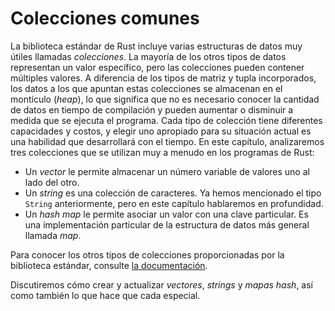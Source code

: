 # Colecciones comunes

La biblioteca estándar de Rust incluye varias estructuras de datos muy útiles
llamadas *colecciones*. La mayoría de los otros tipos de datos representan un
valor específico, pero las colecciones pueden contener múltiples valores. A
diferencia de los tipos de matriz y tupla incorporados, los datos a los que
apuntan estas colecciones se almacenan en el montículo (*heap*), lo que
significa que no
es necesario conocer la cantidad de datos en tiempo de compilación y pueden
aumentar o disminuir a medida que se ejecuta el programa. Cada tipo de
colección tiene diferentes capacidades y costos, y elegir uno apropiado para
su situación actual es una habilidad que desarrollará con el tiempo. En este
capítulo, analizaremos tres colecciones que se utilizan muy a menudo en los
programas de Rust:

* Un *vector* le permite almacenar un número variable de valores uno al lado
   del otro.
* Un *string* es una colección de caracteres. Ya hemos mencionado el tipo
   `String` anteriormente, pero en este capítulo hablaremos en profundidad.
* Un *hash map* le permite asociar un valor con una clave particular. Es una
   implementación particular de la estructura de datos más general llamada
   *map*.

Para conocer los otros tipos de colecciones proporcionadas por la biblioteca estándar, consulte [la documentación][collections].

[collections]: ../../std/collections/index.html

Discutiremos cómo crear y actualizar *vectores*, *strings* y *mapas hash*, así como también lo que hace que cada especial.